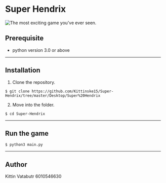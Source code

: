 # Super Hendrix

![The most exciting game you've ever seen.](/images/Superhendrix_game.jpeg)

## Prerequisite
* python version 3.0 or above
---
## Installation

1. Clone the repository.

```
$ git clone https://github.com/Kittinske15/Super-Hendrix/tree/master/Desktop/Super%20Hendrix
```

2. Move into the folder.

```
$ cd Super-Hendrix
```
----

## Run the game

```
$ python3 main.py
```

----

## Author

Kittin Vatabutr 6010546630